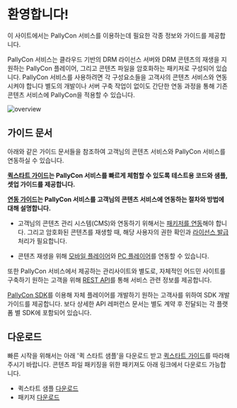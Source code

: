 환영합니다!
===========

이 사이트에서는 PallyCon 서비스를 이용하는데 필요한 각종 정보와 가이드를 제공합니다.

PallyCon 서비스는 클라우드 기반의 DRM 라이선스 서버와 DRM 콘텐츠의 재생을 지원하는 PallyCon 플레이어, 그리고 콘텐츠 파일을 암호화하는 패키져로 구성되어 있습니다. PallyCon 서비스를 사용하려면 각 구성요소들을 고객사의 콘텐츠 서비스와 연동시켜야 합니다 별도의 개발이나 서버 구축 작업이 없이도 간단한 연동 과정을 통해 기존 콘텐츠 서비스에 PallyCon을 적용할 수 있습니다.

![overview](overview_diagram_eng.jpg)


## 가이드 문서
아래와 같은 가이드 문서들을 참조하여 고객님의 콘텐츠 서비스와 PallyCon 서비스를 연동하실 수 있습니다.
 
**[퀵스타트 가이드](#퀵스타트-가이드)는 PallyCon 서비스를 빠르게 체험할 수 있도록 테스트용 코드와 샘플, 셋업 가이드를 제공합니다.**
 
**[연동 가이드](#연동-개요)는 PallyCon 서비스를 고객님의 콘텐츠 서비스에 연동하는 절차와 방법에 대해 설명합니다.**

- 고객님의 콘텐츠 관리 시스템(CMS)와 연동하기 위해서는 [패키저를 연동](#패키징-가이드)해야 합니다. 그리고 암호화된 콘텐츠를 재생할 때, 해당 사용자의 권한 확인과 [라이선스 발급](#라이선스-발급-가이드) 처리가 필요합니다.

- 콘텐츠 재생을 위해 [모바일 플레이어](#모바일-플레이어-연동)와 [PC 플레이어](#pc-플레이어-연동)를 연동할 수 있습니다. 

또한 PallyCon 서비스에서 제공하는 관리사이트와 별도로, 자체적인 어드민 사이트를 구축하기 원하는 고객을 위해 [REST API](#rest-api-가이드)를 통해 서비스 관련 정보를 제공합니다.  

[PallyCon SDK](#sdk-가이드)를 이용해 자체 플레이어를 개발하기 원하는 고객사를 위하여 SDK 개발 가이드를 제공합니다.
보다 상세한 API 레퍼런스 문서는 별도 계약 후 전달되는 각 플랫폼 별 SDK에 포함되어 있습니다.

## 다운로드
빠른 시작을 위해서는 아래 '퀵 스타트 샘플'을 다운로드 받고 [퀵스타트 가이드](#퀵스타트-가이드)를 따라해 주시기 바랍니다.
콘텐츠 파일 패키징을 위한 패키져도 아래 링크에서 다운로드 가능합니다.

- 퀵스타트 샘플 [다운로드](http://www.pallycon.com/download/PallyCon_QuickStartSample.zip)
- 패키저 [다운로드](http://www.pallycon.com/download/PallyCon_Packager.zip)



